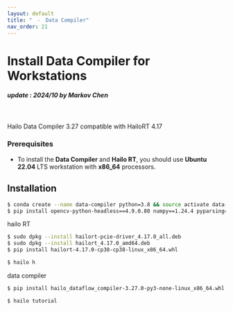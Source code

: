 ```yaml
---
layout: default
title: "　-　Data Compiler"
nav_order: 21
---
```


# Install Data Compiler for Workstations
##### update : 2024/10 by Markov Chen
<br>

Hailo Data Compiler 3.27 compatible with HailoRT 4.17

### Prerequisites

* To install the **Data Compiler** and **Hailo RT**, you should use **Ubuntu 22.04** LTS workstation with **x86_64** processors.
  
## Installation

```bash
$ conda create --name data-compiler python=3.8 && source activate data-compiler
$ pip install opencv-python-headless==4.9.0.80 numpy==1.24.4 pyparsing==2.3.1 pyyaml=5.3.1
```
hailo RT
```bash
$ sudo dpkg --install hailort-pcie-driver_4.17.0_all.deb
$ sudo dpkg --install hailort_4.17.0_amd64.deb
$ pip install hailort-4.17.0-cp38-cp38-linux_x86_64.whl
```
```bash
$ hailo h
```
data compiler
```bash
$ pip install hailo_dataflow_compiler-3.27.0-py3-none-linux_x86_64.whl
```
```bash
$ hailo tutorial
```


